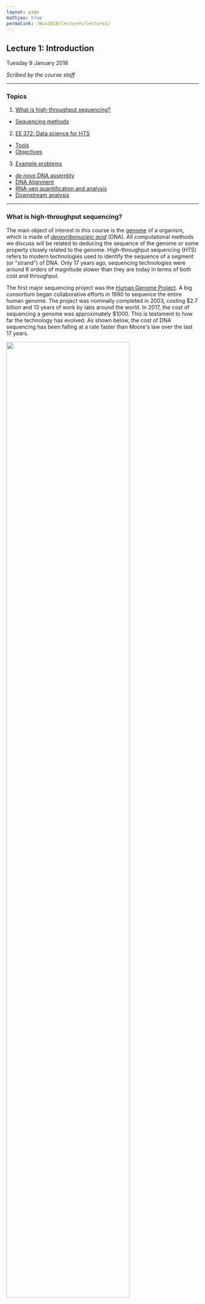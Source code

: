 ```yaml
---
layout: page
mathjax: true
permalink: /Win2018/lectures/lecture1/
---
```

## Lecture 1: Introduction

Tuesday 9 January 2018

_Scribed by the course staff_

-----------------

### Topics

1. <a href='#what'> What is high-throughput sequencing? </a>  
  - <a href='#seq'> Sequencing methods
2. <a href='#ds-or-hts'> EE 372: Data science for HTS </a>  
  - <a href='#tools'> Tools </a>  
  - <a href='#obj'> Objectives </a>
3. <a href='#examples'> Example problems </a>
  - <a href='#assembly'> _de novo_ DNA assembly </a>  
  - <a href='#align'> DNA Alignment</a>
  - <a href='#rnaseq'> RNA-seq quantification and analysis </a>
  - <a href='#downstream'> Downstream analysis </a>

----------------

<!---

### What is high-throughput sequencing? <a id='what'></a>

This course is about Data Science for High-throughput sequencing. The basic object of interest is the DNA or the genome, a sequence of four letters: A, C, T, G. The sequence could be very long. In the human, the sequence is made up of chromosomes, totaling about 3B chars. In bacteria, its on the order of millions, and surprisingly, in plants, the genome can be several billions of characters long.

The problem of sequencing is basically the problem of estimating the sequence ACTG of an organism. Sequencing has been around since the 80s starting with Sanger Sequence. In the 1990s, the NIH decided to fund a massive project for sequencing the human genome. A company called Solera arrived later in the game and provided competition for this government funded genome project. In the end, it was declared a tie, and the first draft of the genome was published in 2003. At the time, sequencing the genome was very expensive, roughly $1 per symbol. But something interesting happened in the 15 years afterwards.

The cool thing about technology is that once is proven possible, others will find cheaper, more efficient ways to solve the same problem. For HTS, this resulted in a huge speedup and a huge reduction in cost. Now, it takes a few hours or at most a day to sequence a genome for only $1000. This is a remarkable curve because there does not exist many technologies that produce this curve. We also see that these costs have plateaued in the recent 2 years.

Sequencing is basically the process of humans replicating nature. In nature, whenever a cell replicates, the DNA in the cell gets repeated; there is a process of copying DNA. Humans have designed machines mimicking this replication process.

The process of reading the genome is difficult. Instead of getting the entire genome at once, we instead break it up into several short fragments called **reads**. The length of a read depends on the sequencing technology, but the most common technology is pioneered by the company Illumina, resulting in reads of less than 200 characters long (much shorter than the length of any genome). However, we obtain many reads sampled quite densely across the genome. A lot of the sequencing problem is in estimating the genome from quite noisy data (i.e. noisy reads).

We will discuss the chemistry in more detail next lecture, but at a high level we read several parts of the genome in parallel, a very fast process.

### Microscope in the big data era

A microscope is a technology build to observe many different things. HTS is like a microscope in this sense: HTS allows us to make observations about many different things.

The sequencing started by sequencing the human genome: DNA. But humans have figured out how to sequence other (related) types of biomolecules as well, such as RNA. This results in one platform (HTS) that can be applied for different types of biomolecules. In a nutshell, we start with some biological measurement problem. The biochemist works hard to convert the biomolecule of interest into DNA, which we feed into a HTS machine. After obtaining noisy reads, the computational part comes in. Overall, we estimate something about biology given reads.

We will discuss the biochemistry briefly. We believe that knowing something about the chemistry so that when we design algorithms, we are cognizant of the physical systems we are designing these algorithms for.

Some quick math: We start with 3 billion bases ${A, C, T, G}$, the length of the genome $G$. Suppose each read has a length $L$ of 100 bases. The **coverage depth** is the average number of reads that cover a given character in the genome. To achieve a coverage depth $C$ of 30x, we would need $N=900,000,000$ reads.

$C = NL/G$

This gives us a sense of how big this data is. Therefore any algorithm that runs superlinearly in the amount of data will take too long for practical purposes here. In this course, when we say low complexity v. high complexity, we are talking about linear v. nonlinear.

Several HTS assays exist, allowing biologists to observe different kinds of data by reducing it to the same DNA-estimation problem. Examples of these assays include Hi-C-Seq, which measures 3D DNA structure, RNA-Seq, which measure RNA, and ChIP-Seq, which measures chromatic accessibility (epigenetics).

**RNA-Seq**: By observing RNA, we get a sense of function. Unlike DNA, which is the same in all cells, different cells and different types of cells express different RNA. Therefore RNA gives us a sense of the dynamic processes. Scientists have managed to harness the natural process of reverse transcription to create technologies for estimating the amount of RNA in cells.

**ChIP-Seq**: Different epigenetic markers (biomolecules that interact directly with the DNA) capture how the genome is regulated. Different proteins bind to parts of the genome, affecting that region's accessibility and hence how much that region is expressed. ChIP-Seq allows us to select out the parts of the genome which are around the binding protein.

**Hi-C-Seq**: In the simplest sense, DNA is a linear structure; however, in an actual cell the DNA is crunched up in some kind of 3D structure. A contact map gives us a sense of which regions of the genome (which  may be very far apart) are statistically likely to be interacting. Hi-C crosslinks regions DNA that are close in distance. After cutting the DNA around the crosslinked regions, we can build a contact map (and hence 3D structure) using HTS.

In summary, HTS can be applied for applications as diverse as functional genomics, population genetics, phenotype prediction, cancer, drug prediction, pathogen detection, and prenatal testing (cell-free DNA for noninvasive testing).

### HTS data science Problems

At the low level, we need to process the read data. We will talk about assembly, phasing, quantification, and variant calling.

Managing the data is another issue: compression and privacy

Utilizing the data downstream include problems such as genome-wide association studies (figuring gout which variation of the genome is correlation with a phenotype), multi-omics analysis, phylogenetic tree reconstruction, and single-cell analysis.

It turns out in that in the last few years, HTS technology has evolved to the point of allowing us to observe the RNA in individual cells (microfluidics).

**The goal of this course is to discuss fast, scalable, and statistically accurate inference algorithms.** --->

### <a id='what'></a>What is high-throughput sequencing?

The main object of interest in this course
is the [genome](https://en.wikipedia.org/wiki/Genome) of a
organism, which is made of
[_deoxyribonucleic acid_](https://ghr.nlm.nih.gov/handbook/basics/dna) (DNA).
All computational methods we discuss will
be related to deducing the sequence of the genome
or some property closely related to the genome. High-throughput sequencing (HTS) refers to modern technologies used to identify the sequence of a segment (or "strand") of DNA. Only 17 years ago, sequencing technologies were around 6 orders
of magnitude slower than they are today in terms of both cost and throughput.

The first major sequencing project was the
[Human Genome Project](https://www.genome.gov/10001772).
A big consortium began collaborative efforts in 1990 to
sequence the entire human genome.
The project was nominally completed in 2003, costing $2.7 billion and 13 years of
work by labs around the world. In 2017, the cost of sequencing a genome was approximately $1000. This is testament to how far the technology has
evolved. As shown below,
the cost of DNA sequencing has been falling
at a rate faster than Moore's law over the last
17 years.

<div class="fig figcenter fighighlight">
  <img src="/Win2018/assets/lecture1/HTS_cost.png" width="80%">
  <div class="figcaption">Cost of DNA sequencing over the years.</div>
</div>

DNA is a very important biomolecule,
but it’s only one of many important biomolecules.
Other important biological molecules include
[ribonucleic acids](https://en.wikipedia.org/wiki/RNA) (RNA)
and [proteins](https://en.wikipedia.org/wiki/Protein).
Some innovative bio-chemistry has allowed the
use of DNA sequencing technology for measuring properties of
various other biological molecules (and there are even proposals on how to use DNA sequencing for
[detecting dark matter](http://arxiv.org/abs/1206.6809)).

HTS can be thought of as a microscope
that can be used to measure a variety of quantities. The basic paradigm (shown below) is to reduce the estimation problem of
interest to a DNA sequencing problem, which can be handled
using HTS. This is similar in principle
to the reduction used to solve many mathematical problems
or to show NP-hardness of various problems.

<div class="fig figcenter fighighlight">
  <img src="/Win2018/assets/lecture1/star_seq_paradigm.png" width="99%">
  <div class="figcaption">The X-Seq paradigm: Convert the problem of interest to a DNA sequencing problem.</div>
</div>  

To get a sense of the scale of the data, consider the human genome $$G$$ which consists of 3 billion bases $$\{A, C, T, G\}$$. Suppose each read has a length $$L$$ of 100 bases. The _coverage depth_ is the average number of reads that cover a given base in the genome. To achieve a coverage depth $$C$$ of 30x, we would need $$N=900,000,000$$ reads since $$C = NL/G$$. Therefore any algorithm that runs superlinearly in the amount of data will take too long for practical purposes here. In this course, when we say low complexity v. high complexity, we are really talking about linear v. nonlinear.

For the biochemist, the challenge is in determining how to convert the problem of
interest to a problem which can be tackled
using HTS. This is similar to how biologists design experiments such that the results can
be observed under a microscope. For the computational biologist, the challenge is in performing the relevant type of
inference on the
data observed using HTS.
Some important sequencing assays are:

- RNA-Seq: RNA is an important intermediate product for producing protein from DNA.
While every cell in an organism has the same DNA, an individual cell's RNA content may be very different. RNA in cells can also vary depending on temporal and environmental factors. RNA-Seq is an assay that "measures" RNA, and
this was the first assay in which HTS was used to measure a molecule other than
DNA. The assay was developed in 2008 by
[Mortazavi _et al_](http://www.nature.com/nmeth/journal/v5/n7/abs/nmeth.1226.html).

<div class="fig figcenter fighighlight">
  <img src="/Win2018/assets/lecture1/rnaseq.png" width="70%">
  <div class="figcaption">RNA-Seq overview.</div>
</div>  

- ChIP-Seq: Different cells express different RNA because of _epigenetic_ factors or molecules that influence how the genome is packed in the cell. DNA in cells
are bound to proteins called histones, and for different cells, different parts of the genome are bound to histones. DNA wrapped around histones are harder to access and are not converted to RNA. ChIP-Seq is
an assay which was developed measure the
regions of the genome that are bound to histones. This assay was developed in 2007 by
[Johnson _et al_.](http://science.sciencemag.org/content/316/5830/1497).
Another recent assay called
[ATAC-seq](http://www.nature.com/nmeth/journal/v10/n12/full/nmeth.2688.html)
measures regions of the genome that are _not_ bound to histones.

<div class="fig figcenter fighighlight">
  <img src="/Win2018/assets/lecture1/chipseq.png" width="70%">
  <div class="figcaption">ChIP-Seq overview.</div>
</div>  

- Hi-C-Seq: This assay measures the 3D
structure of molecules and was developed by
[Belton _et al_.](http://www.ncbi.nlm.nih.gov/pmc/articles/PMC3874846/)
in 2012.

<div class="fig figcenter fighighlight">
  <img src="/Win2018/assets/lecture1/hicseq.png" width="70%">
  <div class="figcaption">Hi-C-Seq overview.</div>
</div>  

One of the most interesting and important problems in genomics is
predicting _phenotype_ (physical characteristics
such as a person's height or a person's favorite color)
from _genotype_ (DNA sequence).
In medicine, understanding the relationship between phenotype and genotype can allow researchers to predict a patient's susceptibility
to certain diseases by sequencing the patient's genome. A big success-story here is the
discovery that presence of a particular mutation in the
gene [BRCA1](http://www.cancer.gov/about-cancer/causes-prevention/genetics/brca-fact-sheet)
increases the risk of breast cancer to around
45%.

Another important application of HTS is
[cancer](http://cancergenome.nih.gov/cancergenomics/whatisgenomics/whatis).
Cancer is a "disease of the genome." It is caused
by rearrangements of the genome, which are sometimes very large.
By sequencing cancer cells, one gets information about
the nature of the cancer-causing mutation and can
tailor treatment.

[Non-invasive pre-natal testing](http://www.mayoclinic.org/tests-procedures/noninvasive-prenatal-testing/home/ovc-20187358)
for genetic birth defects
is another powerful application of
HTS. Traces of fetal DNA can be found
in the blood of the mother. The main idea here
is to sequence the maternal blood and
infer fetal genetic birth defects from the sequence.
HTS has been used successfully for detecting
[Down syndrome](http://www.mayoclinic.org/diseases-conditions/down-syndrome/basics/tests-diagnosis/con-20020948).

#### <a id='seq'></a>Sequencing methods

Science progresses by the
invention of measuring methods.
HTS is one such measurement
tool; however,
HTS is different
from many measurement tools because it
has a significant computational component. HTS (also called
[_shotgun sequencing_](https://en.wikipedia.org/wiki/Shotgun_sequencing))
takes the DNA
sequence as input, breaks it into smaller fragments or _reads_, and
returns a noisy version of these smaller fragments. We note that the length of reads range from 50-50000
while the human genome is of length 3 billion. Fortunately,
these small noisy subsequences also contain information
about the genome. While a single read contains very little
information about the entire sequencing,  a
typical experiment generates a few hundred million reads
(and hence is called "high-throughput"). Extraction of the information contained within reads requires clever
computational processing, and this is the flavor of problems
we will discuss in this class. We also note that the sequencing process can be very noisy. Each of the reads can be potentially different from the original subsequence of the DNA the read came
from.

The sequencing revolution arose due to the rapid evolution of sequencing
technologies. Sequencing began with
[Fred Sanger](https://en.wikipedia.org/wiki/Frederick_Sanger),
who first came up with
[Sanger sequencing](https://en.wikipedia.org/wiki/Sanger_sequencing) technology.
This was a relatively low-throughput technology and was the dominant technology
until the late 1990s.
[Second generation sequencing](http://genomesunzipped.org/2010/09/basics-second-generation-sequencing.php)
is most heavily represented by [Illumina](http://www.illumina.com/technology/next-generation-sequencing.html)
and is currently the dominant technology. Recent developments in Illumina sequencing have
allowed scientists perform
[single-cell sequencing](https://en.wikipedia.org/wiki/Single_cell_sequencing) or the sequencing of individual cells.
Companies like
[PacBio](http://www.pacb.com/smrt-science/smrt-sequencing/)
and [Oxford Nanopore](https://nanoporetech.com/applications/dna-nanopore-sequencing) have led recent developments in third and fourth generation
sequencing technologies.

HTS is a fast changing area with new technologies
emerging constantly. All these technologies give us reads, but each
uses different chemical processes to generate the reads. There are two
main properties of reads that are important from a computational perspective:

1. _Read lengths_: The longer the reads are the more information they contain.
Ideally, a read is simply the entire genome. Unfortunately, a read of such length is not achievable by chemistry today or in the foreseeable future.
Illumina reads are around 100bp-200bp long, and
PacBio reads are over 10000 bp long. While PacBio reads are longer than Illumina
reads, they are still much shorter than genome lengths.  
2. _Error rates and types of errors_: Illumina has relatively low error rates of 1-2%, and errors here are mostly substitution errors (_i.e._ a base being
replaced by some other base). PacBio reads have higher error rates
of 10-15%, and errors here are insertions and deletions.

The figure below shows some characteristics of different sequencing technologies.
<div class="fig figcenter fighighlight">
  <img src="/Win2018/assets/lecture1/Figure5_different_sequencing_technologies.png" width="99%">
  <div class="figcaption">Characteristics of different sequencing technologies.</div>
</div>

### <a id='ds-or-hts'></a>EE 372: Data science for HTS

The success of HTS is mainly due to
the creative use of read data to solve various problems. For this course, data science problems can be categorized into one of three types:

1. _Data processing_:
- Assembly or _de novo_ assembly: Recovering the DNA or RNA from short noisy reads.  
- Variant calling: Individuals of the same species have very similar genomes.
For example, any two humans share 99.8% of their genetic material. Because a reference human genome is available,
scientists are often interested in the differences of an individual's genome
from this reference genome. Variant calling is the problem of inferring these differences.  
- Phasing: The chromosomes in humans (and other higher animals) come in pairs but
are crushed and sequenced together. Often scientists want to separate the sequence
on the two chromosomes. This is called the phasing problem.  
- Quantification: RNA is an important biological molecule in cells, as discussed
above. There are potentially 10000s types of RNA molecules observed in an individual cell. Quantification is a counting problem; scientists are interested
in estimating how many copies of each type of RNA are in a cell or population of cells.

2. _Data management_: With large databases, natural problems that arise include
- Privacy
- Compression

3. _Data utilization_: Here we use the data to make useful inferences. These problems include  
- Single-cell analysis: Properties like diversity in cell populations are inferred from single-cell datasets.
- [Genome Wide Association Studies](https://en.wikipedia.org/wiki/Genome-wide_association_study)
(GWAS): This problem looks at the association between genomes and
various characteristics of individuals.  
- Multi-omics data analysis: Methods for combining DNA, RNA, and
protein measurements to make predictions.

These different problems are illustrated below:
<div class="fig figcenter fighighlight">
  <img src="/Win2018/assets/lecture1/Figure4_problem_collage.png" width="70%">
  <div class="figcaption">Data science of High-throughput sequencing.</div>
</div>

#### <a id='tools'></a>Tools

When working with HTS data, we first attempt to model the data. This usually involves many assumptions which are
not true in practice. While inaccurate, these models are used to come up with initial interesting algorithms. As real data often does
not satisfy these assumptions, some additional effort is required to get working algorithms even when the modeling is reasonable. Some tools we will use in this course are:

- Combinatorial algorithms: Problems like genome assembly involve working on
combinatorial objects like graphs, and combinatorial algorithms naturally follow.
- Statistical Signal Processing: Because the data is noisy, we need signal processing techniques for dealing with the noise.  
- Information Theory: When performing inference, this gives a sense of how much data is necessary to achieve "good" estimates, allowing us to design optimal algorithms to achieve such estimates.
- Machine Learning

#### <a id='obj'></a>Objectives

In this course, we will work towards two key objectives:

1. Introduce an important and exciting application domain for data science.
2. Introduce interesting algorithms and statistical concepts in a concrete well-motivated setting.


### <a id='examples'></a>Example Problems

In this section, we discuss representative problems that will be
covered in this course.

#### <a id='assembly'></a>DNA-assembly (_de novo_)

The DNA sequencer outputs an analog signal (e.g. light intensities
or electric signals). We want to process this
signal to get the sequence. In essence, one could think of the DNA as a message,
the sequencer as a communication channel, and the base caller and assembler as the
decoder. This abstraction is shown below:

<div class="fig figcenter fighighlight">
  <img src="/Win2018/assets/lecture1/Figure6_DNA_decoding.png" width="70%">
  <div class="figcaption">DNA assembly as a message decoding problem.</div>
</div>

This abstraction gives us multiple avenues of exploring potential problems.
The extraction of digital information (discrete bases) from analog signals is a statistical signal processing problem. This involves various stochastic models with many parameters which need to be estimated.
Furthermore, one often has to account for
signals from adjacent bases interfering with one another. Dealing with intersymbol
interference is also a signal processing problem.

We can also consider the problem of assembling the genome from the reads obtained
after processing the analog signals. We want to first obtain an estimate of the number of reads necessary to be able to assemble with
reasonable accuracy. Using tools from information theory, we can
identify bottlenecks and design principles to deal with them, allowing us to
design efficient algorithms to overcome these bottlenecks. By efficient
here we mean linear in the number of reads.
In general, the size of data makes any super-linear algorithm unfeasible
in most cases; however, there are cases where smart algorithm design
and low level optimized software allows one to use algorithms that are quadratic in the number of reads.

_de novo_ here means "from new," which is relevant when we assemble a genome for the first item, for example in a new strain of bacteria or in cancer.

#### <a id='align'></a>DNA Alignment

The alignment problem is as follows: given a reference genome and a new read, we are interested in finding where the new read aligns to the reference genome. This is useful for finding the genomic regions that distinguish two individuals, which may indicate risk for disease and likelihood of possessing certain phenotypes. This problem is nontrivial for three reasons:

1. There are errors in the reads, and therefore looking for exact alignment is challenging.
2. The genome is quite repetitive, and therefore a read may have several places it can align to. In fact, there are regions of the genome (e.g. [Alu repeats](https://en.wikipedia.org/wiki/Alu_element)) that are repeated millions of times.
3. Recall above that we need to align $$ N = $$ 900,000,000  reads to a length 3B genome. Therefore the naive process of scanning the entire genome for each read's match is too slow.

#### <a id='rnaseq'></a>RNA quantification and analysis

As discussed above, RNA is another important biological molecule.
There exists around 20000-100000 RNA sequences (or _transcripts_) floating in each cell,
each of which are 1000-10000 bp long. Biologists are interested in the problem of _quantifying_ or estimating the number of each RNA transcript (the _expression level_ of that transcript) in a cell.

Biologists and chemists have figured out ways to convert RNA back into DNA
(mainly using an enzyme called _reverse transcriptase_) and then sequence the DNA to get reads using HTS. The computational problem is trying
to estimate the number of transcripts of each type from these reads.

One often uses the reference of known transcripts observed in an organism: the  _transcriptome_. Despite there existing a reference, many transcripts have common subsequences and therefore one can not always be sure of where
a read originates from. A good algorithm for solving this problem is
[expectation-maximization](https://en.wikipedia.org/wiki/Expectation%E2%80%93maximization_algorithm) (EM).

#### <a id='downstream'></a>Downstream analysis

Suppose we measure gene expression levels of two types of mice, for example a stressed mouse v. a relaxed mouse. Based on the expression levels of all 20000 genes, we can ask: which genes distinguish the two mouse states? This problem is known as _differential expression_.

Additionally, because there are so many genes, by sheer luck, some genes may appear to be significant. To account for this issue, we will leverage techniques from _multiple hypothesis testing_ (e.g. false detection rate control).

In a bulk experiment, a biologist crushes the 100s of millions of cells in a tissue together. After sequencing, the biologist obtains a mixture of the RNA
of all cells in the tissue. The transcript counts (or abundances) obtained
are therefore an estimate of the sum over all cells. Recent technologies have allowed biologists to sequence biological samples such as tissue at the single-cell resolution. Single-cell technologies allow researchers to observe the diversity of cells within a cell population. Relevant problems here include dimensionality reduction, clustering, and identifying relevant features for characterizing cell types.

-----------------

[Slides](/Win2018/assets/lecture1/lecture1_slides_18.pptx)
